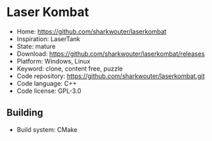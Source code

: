 # Laser Kombat

- Home: https://github.com/sharkwouter/laserkombat
- Inspiration: LaserTank
- State: mature
- Download: https://github.com/sharkwouter/laserkombat/releases
- Platform: Windows, Linux
- Keyword: clone, content free, puzzle
- Code repository: https://github.com/sharkwouter/laserkombat.git
- Code language: C++
- Code license: GPL-3.0

## Building

- Build system: CMake
